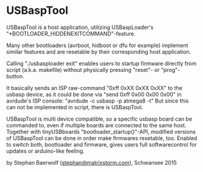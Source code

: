 USBaspTool
==========

USBaspTool is a host application, utilizing USBaspLoader's
"*BOOTLOADER_HIDDENEXITCOMMAND"-feature.

Many other bootloaders (avrboot, hidboot or dfu for example)
implement similar features and are resetable by their
corresponding host application.

Calling "./usbasploader exit" enables users to startup
firmware directly from script (a.k.a. makefile) without
physically pressing "reset"- or "prog"-button. 

It basically sends an ISP raw-command "0xff 0xXX 0xXX 0xXX"
to the usbasp device, as it could be done via
"send 0xff 0x00 0x00 0x00" in avrdude's ISP console:
"avrdude -c usbasp -p atmega8 -t"
But since this can not be implemented in script, there is
USBaspTool.


USBaspTool is multi device compatible, so a specific usbasp
board can be commanded to, even if multiple boards are
connected to the same host.
Together with tinyUSBboards "bootloader_startup()"-API,
modified versions of USBaspTool can be done in order make
firmwares resetable, too.
Enabled to switch both, bootloader and firmware, gives users
full softwarecontrol for updates or arduino-like feeling.

by Stephan Baerwolf (stephan@matrixstorm.com), Schwansee 2015
